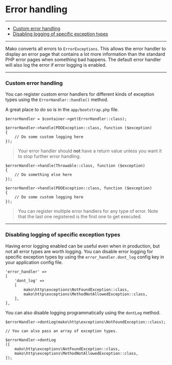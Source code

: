 # Error handling

--------------------------------------------------------

* [Custom error handling](#custom_error_handling)
* [Disabling logging of specific exception types](#disabling_logging_of_specific_exception_types)

--------------------------------------------------------

Mako converts all errors to `ErrorExceptions`. This allows the error handler to display an error page that contains a lot more information than the standard PHP error pages when something bad happens. The default error handler will also log the error if error logging is enabled.

--------------------------------------------------------

<a id="custom_error_handling"></a>

### Custom error handling

You can register custom error handlers for different kinds of exception types using the `ErrorHandler::handle()` method.

A great place to do so is in the `app/bootstrap.php` file.

```
$errorHandler = $container->get(ErrorHandler::class);

$errorHandler->handle(PDOException::class, function ($exception)
{
	// Do some custom logging here
});
```

> Your error handler should **not** have a return value unless you want it to stop further error handling.

```
$errorHandler->handle(Throwable::class, function ($exception)
{
	// Do something else here
});

$errorHandler->handle(PDOException::class, function ($exception)
{
	// Do some custom logging here
});
```

> You can register multiple error handlers for any type of error. Note that the last one registered is the first one to get executed.

--------------------------------------------------------

<a id="disabling_logging_of_specific_exception_types"></a>

### Disabling logging of specific exception types

Having error logging enabled can be useful even when in production, but not all error types are worth logging. You can disable error logging for specific exception types by using the `error_handler.dont_log` config key in your application config file.

```
'error_handler' =>
[
	'dont_log' =>
	[
		mako\http\exceptions\NotFoundException::class,
		mako\http\exceptions\MethodNotAllowedException::class,
	],
],
```

You can also disable logging programmatically using the `dontLog` method.

```
$errorHandler->dontLog(mako\http\exceptions\NotFoundException::class);

// You can also pass an array of exception types.

$errorHandler->dontLog
([
	mako\http\exceptions\NotFoundException::class,
	mako\http\exceptions\MethodNotAllowedException::class,
]);
```